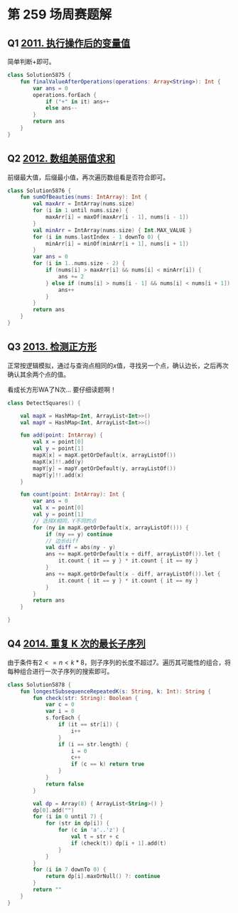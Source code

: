 # 第 259 场周赛题解

## Q1 [2011. 执行操作后的变量值](https://leetcode-cn.com/problems/final-value-of-variable-after-performing-operations/)

简单判断+即可。

```kotlin
class Solution5875 {
    fun finalValueAfterOperations(operations: Array<String>): Int {
        var ans = 0
        operations.forEach {
            if ("+" in it) ans++
            else ans--
        }
        return ans
    }
}
```

## Q2 [2012. 数组美丽值求和](https://leetcode-cn.com/problems/sum-of-beauty-in-the-array/)

前缀最大值，后缀最小值，再次遍历数组看是否符合即可。

```kotlin
class Solution5876 {
    fun sumOfBeauties(nums: IntArray): Int {
        val maxArr = IntArray(nums.size)
        for (i in 1 until nums.size) {
            maxArr[i] = maxOf(maxArr[i - 1], nums[i - 1])
        }
        val minArr = IntArray(nums.size) { Int.MAX_VALUE }
        for (i in nums.lastIndex - 1 downTo 0) {
            minArr[i] = minOf(minArr[i + 1], nums[i + 1])
        }
        var ans = 0
        for (i in 1..nums.size - 2) {
            if (nums[i] > maxArr[i] && nums[i] < minArr[i]) {
                ans += 2
            } else if (nums[i] > nums[i - 1] && nums[i] < nums[i + 1]) {
                ans++
            }
        }
        return ans
    }
}
```

## Q3 [2013. 检测正方形](https://leetcode-cn.com/problems/detect-squares/)

正常按逻辑模拟，通过与查询点相同的$x$值，寻找另一个点，确认边长，之后再次确认其余两个点的值。

看成长方形WA了N次... 要仔细读题啊！

```kotlin
class DetectSquares() {

    val mapX = HashMap<Int, ArrayList<Int>>()
    val mapY = HashMap<Int, ArrayList<Int>>()

    fun add(point: IntArray) {
        val x = point[0]
        val y = point[1]
        mapX[x] = mapX.getOrDefault(x, arrayListOf())
        mapX[x]!!.add(y)
        mapY[y] = mapY.getOrDefault(y, arrayListOf())
        mapY[y]!!.add(x)
    }

    fun count(point: IntArray): Int {
        var ans = 0
        val x = point[0]
        val y = point[1]
        // 选择X相同，Y不同的点
        for (ny in mapX.getOrDefault(x, arrayListOf())) {
            if (ny == y) continue
            // 边长diff
            val diff = abs(ny - y)
            ans += mapX.getOrDefault(x + diff, arrayListOf()).let {
                it.count { it == y } * it.count { it == ny }
            }
            ans += mapX.getOrDefault(x - diff, arrayListOf()).let {
                it.count { it == y } * it.count { it == ny }
            }
        }
        return ans
    }

}
```

## Q4 [2014. 重复 K 次的最长子序列](https://leetcode-cn.com/problems/longest-subsequence-repeated-k-times/)

由于条件有$2 <= n < k * 8$，则子序列的长度不超过7。遍历其可能性的组合，将每种组合进行一次子序列的搜索即可。

```kotlin
class Solution5878 {
    fun longestSubsequenceRepeatedK(s: String, k: Int): String {
        fun check(str: String): Boolean {
            var c = 0
            var i = 0
            s.forEach {
                if (it == str[i]) {
                    i++
                }
                if (i == str.length) {
                    i = 0
                    c++
                    if (c == k) return true
                }
            }
            return false
        }

        val dp = Array(8) { ArrayList<String>() }
        dp[0].add("")
        for (i in 0 until 7) {
            for (str in dp[i]) {
                for (c in 'a'..'z') {
                    val t = str + c
                    if (check(t)) dp[i + 1].add(t)
                }
            }
        }
        for (i in 7 downTo 0) {
            return dp[i].maxOrNull() ?: continue
        }
        return ""
    }
}
```